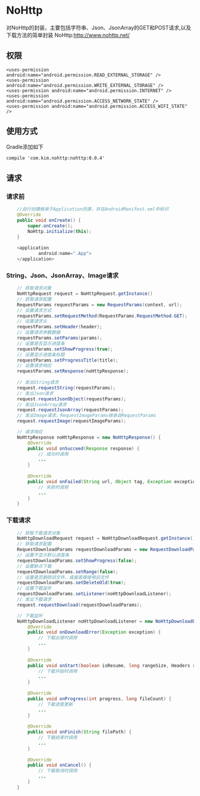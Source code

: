 # NoHttp
对NoHttp的封装，主要包括字符串、Json、JsonArray的GET和POST请求,以及下载方法的简单封装
NoHttp:http://www.nohttp.net/                                                                                                     

## 权限
    <uses-permission android:name="android.permission.READ_EXTERNAL_STORAGE" />
    <uses-permission android:name="android.permission.WRITE_EXTERNAL_STORAGE" />
    <uses-permission android:name="android.permission.INTERNET" />
    <uses-permission android:name="android.permission.ACCESS_NETWORK_STATE" />
    <uses-permission android:name="android.permission.ACCESS_WIFI_STATE" />

## 使用方式
Gradle添加如下
```xml
compile 'com.kim.nohttp:nohttp:0.0.4'
```

## 请求

### 请求前
```java
    //自行创建继承于Application的类，并在AndroidManifest.xml中标识
    @Override
    public void onCreate() {
        super.onCreate();
        NoHttp.initialize(this);
    }
    
    <application
            android:name=".App">
    </application>
```

### String、Json、JsonArray、Image请求
```java
    // 获取请求对象
    NoHttpRequest request = NoHttpRequest.getInstance()
    // 获取请求配置
    RequestParams requestParams = new RequestParams(context, url);
    // 设置请求方式
    requestParams.setRequestMethod(RequestParams.RequestMethod.GET);
    // 设置请求头
    requestParams.setHeader(header);
    // 设置请求参数数据
    requestParams.setParams(params);
    // 设置是否显示进度条
    requestParams.setShowProgress(true);
    // 设置显示进度条标题
    requestParams.setProgressTitle(title);
    // 设置请求响应
    requestParams.setResponse(noHttpResponse);
    
    // 发出String请求
    request.requestString(requestParams);
    // 发出Json请求
    request.requestJsonObject(requestParams);
    // 发出JsonArray请求
    request.requestJsonArray(requestParams);
    // 发出Image请求，RequestImageParams继承自RequestParams
    request.requestImage(requestImageParams);
```
```java
    // 请求响应
    NoHttpResponse noHttpResponse = new NoHttpResponse() {
        @Override
        public void onSucceed(Response response) {
            // 成功时调用
            ...
        }
        
        @Override
        public void onFailed(String url, Object tag, Exception exception, int responseCode, long networkMillis) {
            // 失败时调用
            ...
        }
    }
```

### 下载请求
```java
    // 获取下载请求对象
    NoHttpDownloadRequest request = NoHttpDownloadRequest.getInstance();
    // 获取请求配置
    RequestDownloadParams requestDownloadParams = new RequestDownloadParams(context, url, folder, fileName);
    // 设置不显示默认进度条
    requestDownloadParams.setShowProgress(false);
    // 设置断点下载
    requestDownloadParams.setRange(false);
    // 设置是否删除旧文件，或者直接使用旧文件
    requestDownloadParams.setDeleteOld(true);
    // 设置下载监听
    requestDownloadParams.setListener(noHttpDownloadListener);
    // 发出下载请求
    request.requestDownload(requestDownloadParams);
```
```java
    // 下载监听
    NoHttpDownloadListener noHttpDownloadListener = new NoHttpDownloadListener(){
        @Override
        public void onDownloadError(Exception exception) {
            // 下载出错时调用
            ...
        }
        
        @Override
        public void onStart(boolean isResume, long rangeSize, Headers responseHeaders, long allCount) {
            // 下载开始时调用
            ...
        }
        
        @Override
        public void onProgress(int progress, long fileCount) {
            // 下载进度更新
            ...
        }
        
        @Override
        public void onFinish(String filePath) {
            // 下载结束时调用
            ...
        }
        
        @Override
        public void onCancel() {
            // 下载取消时调用
            ...
        }
    }
```
